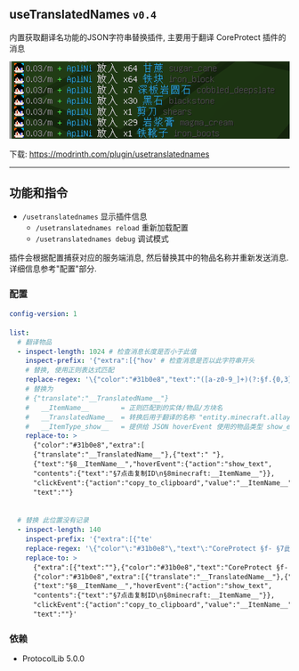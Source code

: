 ## useTranslatedNames `v0.4`
内置获取翻译名功能的JSON字符串替换插件, 主要用于翻译 CoreProtect 插件的消息

![](https://github.com/ApliNi/useTranslatedNames/blob/main/_img/%E6%95%88%E6%9E%9C%E5%9B%BE.png)

下载: https://modrinth.com/plugin/usetranslatednames

---

## 功能和指令
- `/usetranslatednames` 显示插件信息
  - `/usetranslatednames reload` 重新加载配置
  - `/usetranslatednames debug` 调试模式

插件会根据配置捕获对应的服务端消息, 然后替换其中的物品名称并重新发送消息. 详细信息参考"配置"部分. 


### 配置
```yaml
config-version: 1

list:
  # 翻译物品
  - inspect-length: 1024 # 检查消息长度是否小于此值
    inspect-prefix: '{"extra":[{"hov' # 检查消息是否以此字符串开头
    # 替换, 使用正则表达式匹配
    replace-regex: '\{"color":"#31b0e8","text":"([a-z0-9_]+)(?:§f.{0,3})?"\}'
    # 替换为
    # {"translate":"__TranslatedName__"}
    #   __ItemName__        = 正则匹配到的实体/物品/方块名
    #   __TranslatedName__  = 转换后用于翻译的名称 "entity.minecraft.allay"
    #   __ItemType_show__   = 提供给 JSON hoverEvent 使用的物品类型 show_entity, show_item(block)
    replace-to: >
      {"color":"#31b0e8","extra":[
      {"translate":"__TranslatedName__"},{"text":" "},
      {"text":"§8__ItemName__","hoverEvent":{"action":"show_text",
      "contents":{"text":"§7点击复制ID\n§8minecraft:__ItemName__"}},
      "clickEvent":{"action":"copy_to_clipboard","value":"__ItemName__"}}],
      "text":""}


  # 替换 此位置没有记录
  - inspect-length: 140
    inspect-prefix: '{"extra":[{"te'
    replace-regex: '\{"color"\:"#31b0e8"\,"text"\:"CoreProtect §f- §7此位置没有记录\: §o([a-z0-9_]+)"\}'
    replace-to: >
      {"extra":[{"text":""},{"color":"#31b0e8","text":"CoreProtect §f- §7此位置没有记录: "},
      {"color":"#31b0e8","extra":[{"translate":"__TranslatedName__"},{"text":" "},
      {"text":"§8__ItemName__","hoverEvent":{"action":"show_text",
      "contents":{"text":"§7点击复制ID\n§8minecraft:__ItemName__"}},
      "clickEvent":{"action":"copy_to_clipboard","value":"__ItemName__"}}],"text":""}],
      "text":""}'

```

### 依赖
- ProtocolLib 5.0.0
